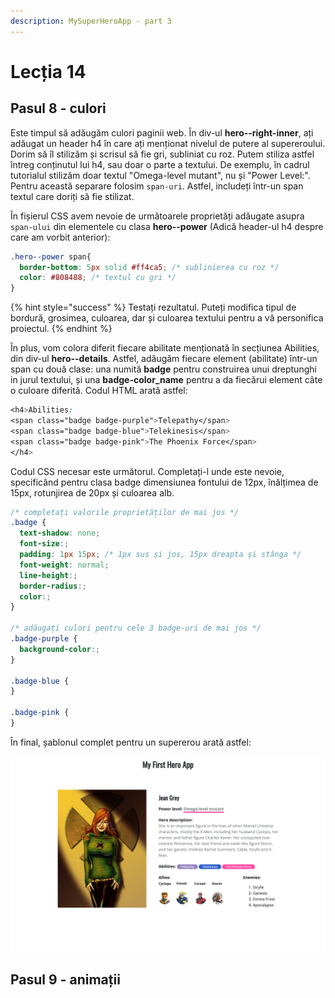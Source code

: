 ```yaml
---
description: MySuperHeroApp - part 3
---
```


# Lecția 14

## Pasul 8 - culori

Este timpul să adăugăm culori paginii web. În div-ul **hero--right-inner**, ați adăugat un header h4 în care ați menționat nivelul de putere al supereroului. Dorim să îl stilizăm și scrisul să fie gri, subliniat cu roz. Putem stiliza astfel întreg conținutul lui h4, sau doar o parte a textului. De exemplu, în cadrul tutorialul stilizăm doar textul "Omega-level mutant", nu și "Power Level:". Pentru această separare folosim `span-uri`. Astfel, includeți într-un span textul care doriți să fie stilizat.

În fișierul CSS avem nevoie de următoarele proprietăți adăugate asupra `span-ului` din elementele cu clasa **hero--power** \(Adică header-ul h4 despre care am vorbit anterior\):

```css
.hero--power span{
  border-bottom: 5px solid #ff4ca5; /* sublinierea cu roz */
  color: #808488; /* textul cu gri */
}
```

{% hint style="success" %}
Testați rezultatul. Puteți modifica tipul de bordură, grosimea, culoarea, dar și culoarea textului pentru a vă personifica proiectul.
{% endhint %}

În plus, vom colora diferit fiecare abilitate menționată în secțiunea Abilities, din div-ul **hero--details**. Astfel, adăugăm fiecare element \(abilitate\) într-un span cu două clase: una numită **badge** pentru construirea unui dreptunghi in jurul textului, și una **badge-color\_name** pentru a da fiecărui element câte o culoare diferită. Codul HTML arată astfel:

```css
<h4>Abilities:
<span class="badge badge-purple">Telepathy</span>
<span class="badge badge-blue">Telekinesis</span>
<span class="badge badge-pink">The Phoenix Force</span>
</h4>
```

Codul CSS necesar este următorul. Completați-l unde este nevoie, specificând pentru clasa badge dimensiunea fontului de 12px, înălțimea de 15px, rotunjirea de 20px și culoarea alb.

```css
/* completați valorile proprietăților de mai jos */
.badge {
  text-shadow: none;
  font-size:;
  padding: 1px 15px; /* 1px sus și jos, 15px dreapta și stânga */
  font-weight: normal;
  line-height:;
  border-radius:;
  color:;
}

/* adăugați culori pentru cele 3 badge-uri de mai jos */
.badge-purple {
  background-color:;
}

.badge-blue {
}

.badge-pink {
}
```

În final, șablonul complet pentru un supererou arată astfel:

![](../.gitbook/assets/screencapture-file-users-poppy-desktop-myproject-index-html-2020-03-17-12_32_32.png)

## Pasul 9 - animații



